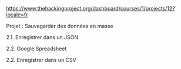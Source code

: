 https://www.thehackingproject.org/dashboard/courses/1/projects/12?locale=fr

Projet : Sauvegarder des données en masse

2.1. Enregistrer dans un JSON

2.2. Google Spreadsheet

2.2. Enregistrer dans un CSV
